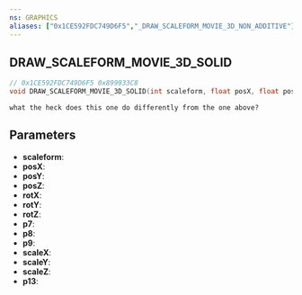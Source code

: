 ```yaml
---
ns: GRAPHICS
aliases: ["0x1CE592FDC749D6F5","_DRAW_SCALEFORM_MOVIE_3D_NON_ADDITIVE"]
---
```

## DRAW_SCALEFORM_MOVIE_3D_SOLID

```c
// 0x1CE592FDC749D6F5 0x899933C8
void DRAW_SCALEFORM_MOVIE_3D_SOLID(int scaleform, float posX, float posY, float posZ, float rotX, float rotY, float rotZ, float p7, float p8, float p9, float scaleX, float scaleY, float scaleZ, Any p13);
```

```
what the heck does this one do differently from the one above?  
```

## Parameters
* **scaleform**:
* **posX**:
* **posY**:
* **posZ**:
* **rotX**:
* **rotY**:
* **rotZ**:
* **p7**:
* **p8**:
* **p9**:
* **scaleX**:
* **scaleY**:
* **scaleZ**:
* **p13**:

